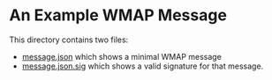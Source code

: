 # An Example WMAP Message
This directory contains two files:

* [message.json](message.json) which shows a minimal WMAP message
* [message.json.sig](message.json.sig) which shows a valid signature for
  that message.
